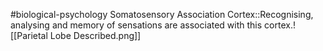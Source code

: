 #biological-psychology 
Somatosensory Association Cortex::Recognising, analysing and memory of sensations are associated with this cortex.![[Parietal Lobe Described.png]]
<!--SR:!2023-12-21,3,250-->